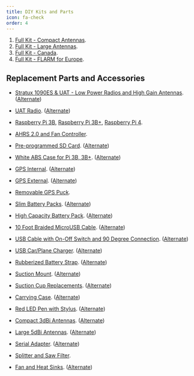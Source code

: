 ```yaml
---
title: DIY Kits and Parts
icon: fa-check
order: 4
---
```

1. [Full Kit - Compact Antennas](https://amzn.to/3nWoMRf).
2. [Full Kit - Large Antennas](https://amzn.to/3hTeEc8).
3. [Full Kit - Canada](https://www.amazon.ca/dp/B01N4LEDD1).
4. [Full Kit - FLARM for Europe](https://amzn.to/3hAk0qw).

## Replacement Parts and Accessories

* [Stratux 1090ES &amp; UAT - Low Power Radios and High Gain Antennas](https://amzn.to/36wQFqv). ([Alternate](https://amzn.to/43tcgwz))
* [UAT Radio](https://amzn.to/3ryTn9Z). ([Alternate](https://amzn.to/3OfhgAK))
* [Raspberry Pi 3B](https://amzn.to/2ZKzAGT), [Raspberry Pi 3B+](https://amzn.to/3bqniKx), [Raspberry Pi 4](https://amzn.to/3nHLNZl).
* [AHRS 2.0 and Fan Controller](https://amzn.to/39Kemxs).
* [Pre-programmed SD Card](https://amzn.to/2FsorkV). ([Alternate](https://amzn.to/3XWOiJ3))
* [White ABS Case for Pi 3B, 3B+](https://www.amazon.ca/dp/B072ND582W). ([Alternate](https://amzn.to/3XToHAK))
* [GPS Internal](https://amzn.to/2N0dhrK). ([Alternate](https://amzn.to/3Qi47Zh))
* [GPS External](https://amzn.to/36vcKps). ([Alternate](https://amzn.to/46RjhKE))
* [Removable GPS Puck](https://amzn.to/3hqjawv).

* [Slim Battery Packs](https://amzn.to/44I9Mvo). ([Alternate](https://amzn.to/3Ofy3ni))
* [High Capacity Battery Pack](https://amzn.to/2Js2KHl). ([Alternate](https://amzn.to/46TJtEE))
* [10 Foot Braided MicroUSB Cable](https://amzn.to/3K3aETE). ([Alternate](https://amzn.to/3JZ27AQ))
* [USB Cable with On-Off Switch and 90 Degree Connection](https://amzn.to/3J0kZxv). ([Alternate](https://amzn.to/44uwF5Z))
* [USB Car/Plane Charger](https://amzn.to/30JuVKk). ([Alternate](https://amzn.to/3rygx4R))
* [Rubberized Battery Strap](https://amzn.to/2WRGDgp). ([Alternate](https://amzn.to/43uE8Rb))

* [Suction Mount](https://amzn.to/37R6Sav). ([Alternate](https://amzn.to/3XXKxmU))
* [Suction Cup Replacements](https://amzn.to/2KHlLpL). ([Alternate](https://amzn.to/3K3lXei))
* [Carrying Case](https://amzn.to/3hBv4DT). ([Alternate](https://amzn.to/3OgGT3Y))
* [Red LED Pen with Stylus](https://amzn.to/3hBv6M1). ([Alternate](https://amzn.to/44txdci))

* [Compact 3dBi Antennas](https://amzn.to/3hqwlgI). ([Alternate](https://amzn.to/3pOpTZJ))
* [Large 5dBi Antennas](https://amzn.to/3hsM6UC). ([Alternate](https://amzn.to/3NNxL5q))

* [Serial Adapter](https://amzn.to/3nY3L8S). ([Alternate](https://amzn.to/3DicPij))
* [Splitter and Saw Filter](https://amzn.to/3XSaBzD).
* [Fan and Heat Sinks](https://amzn.to/34Q0XDn). ([Alternate](https://amzn.to/46SZevf))
